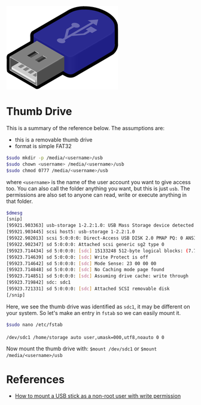 ![](pics/thumb-drive.png)

# Thumb Drive

This is a summary of the reference below. The assumptions are:

- this is a removable thumb drive
- format is simple FAT32

```bash
$sudo mkdir -p /media/<username>/usb
$sudo chown <username> /media/<username>/usb
$sudo chmod 0777 /media/<username>/usb
```

where `<username>` is the name of the user account you want to give access too.
You can also call the folder anything you want, but this is just `usb`. The
permissions are also set to anyone can read, write or execute anything in that
folder.

```bash
$dmesg
[snip]
[95921.903363] usb-storage 1-2.2:1.0: USB Mass Storage device detected
[95921.903445] scsi host5: usb-storage 1-2.2:1.0
[95922.902013] scsi 5:0:0:0: Direct-Access USB DISK 2.0 PMAP PQ: 0 ANSI: 6
[95922.902347] sd 5:0:0:0: Attached scsi generic sg2 type 0
[95923.714434] sd 5:0:0:0: [sdc] 15133248 512-byte logical blocks: (7.74 GB/7.21 GiB)
[95923.714639] sd 5:0:0:0: [sdc] Write Protect is off
[95923.714642] sd 5:0:0:0: [sdc] Mode Sense: 23 00 00 00
[95923.714848] sd 5:0:0:0: [sdc] No Caching mode page found
[95923.714851] sd 5:0:0:0: [sdc] Assuming drive cache: write through
[95923.719842] sdc: sdc1
[95923.721331] sd 5:0:0:0: [sdc] Attached SCSI removable disk
[/snip]
```

Here, we see the thumb drive was identified as `sdc1`, it may be different on your
system. So let's make an entry in `fstab` so we can easily mount it.

```bash
$sudo nano /etc/fstab

/dev/sdc1 /home/storage auto user,umask=000,utf8,noauto 0 0
```

Now mount the thumb drive with: `$mount /dev/sdc1` or `$mount /media/<username>/usb`

# References

- [How to mount a USB stick as a non-root user with write permission](https://linuxnewbieguide.org/how-to-mount-a-usb-stick-as-a-non-root-user-with-write-permission/)
